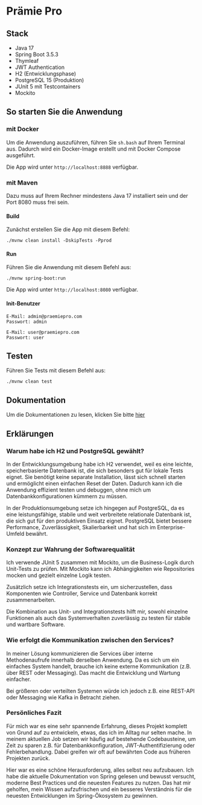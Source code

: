 # Prämie Pro

## Stack

- Java 17
- Spring Boot 3.5.3
- Thymleaf
- JWT Authentication
- H2 (Entwicklungsphase)
- PostgreSQL 15 (Produktion)
- JUnit 5 mit Testcontainers
- Mockito

## So starten Sie die Anwendung

### mit Docker

Um die Anwendung auszuführen, führen Sie `sh.bash` auf Ihrem Terminal aus.
Dadurch wird ein Docker-Image erstellt und mit Docker Compose ausgeführt.

Die App wird unter `http://localhost:8888` verfügbar.

### mit Maven

Dazu muss auf Ihrem Rechner mindestens Java 17 installiert sein und der Port 8080 muss frei sein.

#### Build
Zunächst erstellen Sie die App mit diesem Befehl:
```
./mvnw clean install -DskipTests -Pprod
```

#### Run
Führen Sie die Anwendung mit diesem Befehl aus:
```
./mvnw spring-boot:run
```

Die App wird unter `http://localhost:8080` verfügbar.

#### Init-Benutzer

```
E-Mail: admin@praemiepro.com
Passwort: admin
```

```
E-Mail: user@praemiepro.com
Passwort: user
```

## Testen
Führen Sie Tests mit diesem Befehl aus:

```
./mvnw clean test
```

## Dokumentation
Um die Dokumentationen zu lesen, klicken Sie bitte [hier](/docs/DOCUMENTS.md)

## Erklärungen

### Warum habe ich H2 und PostgreSQL gewählt?

In der Entwicklungsumgebung habe ich H2 verwendet, weil es eine leichte,
speicherbasierte Datenbank ist, die sich besonders gut für lokale Tests eignet.
Sie benötigt keine separate Installation, lässt sich schnell starten und ermöglicht
einen einfachen Reset der Daten. Dadurch kann ich die Anwendung effizient testen und
debuggen, ohne mich um Datenbankkonfigurationen kümmern zu müssen.

In der Produktionsumgebung setze ich hingegen auf PostgreSQL, da es eine leistungsfähige,
stabile und weit verbreitete relationale Datenbank ist, die sich gut für den produktiven Einsatz eignet.
PostgreSQL bietet bessere Performance, Zuverlässigkeit, Skalierbarkeit und hat sich im Enterprise-Umfeld bewährt.

### Konzept zur Wahrung der Softwarequalität

Ich verwende JUnit 5 zusammen mit Mockito, um die Business-Logik durch
Unit-Tests zu prüfen. Mit Mockito kann ich Abhängigkeiten wie Repositories
mocken und gezielt einzelne Logik testen.

Zusätzlich setze ich Integrationstests ein, um sicherzustellen,
dass Komponenten wie Controller, Service und Datenbank korrekt zusammenarbeiten.

Die Kombination aus Unit- und Integrationstests hilft mir, 
sowohl einzelne Funktionen als auch das Systemverhalten 
zuverlässig zu testen für stabile und wartbare Software.

### Wie erfolgt die Kommunikation zwischen den Services?

In meiner Lösung kommunizieren die Services über interne 
Methodenaufrufe innerhalb derselben Anwendung. 
Da es sich um ein einfaches System handelt, 
brauche ich keine externe Kommunikation 
(z.B. über REST oder Messaging).
Das macht die Entwicklung und Wartung einfacher.

Bei größeren oder verteilten Systemen würde ich jedoch
z.B. eine REST-API oder Messaging wie Kafka in Betracht ziehen.

### Persönliches Fazit

Für mich war es eine sehr spannende Erfahrung, 
dieses Projekt komplett von Grund auf zu entwickeln, 
etwas, das ich im Alltag nur selten mache.
In meinem aktuellen Job setzen wir häufig auf bestehende 
Codebausteine, um Zeit zu sparen
z.B. für Datenbankkonfiguration, JWT-Authentifizierung 
oder Fehlerbehandlung. Dabei greifen wir oft auf bewährten 
Code aus früheren Projekten zurück.

Hier war es eine schöne Herausforderung, 
alles selbst neu aufzubauen. 
Ich habe die aktuelle Dokumentation von Spring gelesen 
und bewusst versucht, moderne Best Practices und die 
neuesten Features zu nutzen. 
Das hat mir geholfen, mein Wissen aufzufrischen und 
ein besseres Verständnis für die neuesten Entwicklungen 
im Spring-Ökosystem zu gewinnen.



